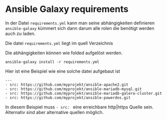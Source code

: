 # Ansible Galaxy requirements

In der Datei `requirements.yml` kann man seine abhängigkeiten definieren `ansible-galaxy` kümmert sich dann darum alle rolen die benötigt werden auch  zu laden.

Die datei `requirements.yml` liegt im quell Verzeichnis 

Die abhängigkeiten können wie folded aufgelöst werden.

```
ansible-galaxy install -r requirements.yml
```

Hier ist eine Beispiel wie eine solche datei aufgebaut ist 
```
---
- src: https://github.com/myprojekt/ansible-apache2.git
- src: https://github.com/myprojekt/ansible-mariadb-mysql.git
- src: https://github.com/myprojekt/ansible-mariadb-galera-cluster.git
- src: https://github.com/myprojekt/ansible-powerdns.git
```

In diesem Beispiel muss `- src: ` eine erreichbare http|https Quelle sein. 
Alternativ sind aber alternative quellen möglich.


